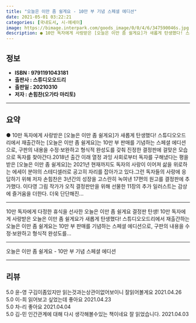 ```yaml
---
title: "오늘은 이만 좀 쉴게요 - 10만 부 기념 스페셜 에디션"
date: 2021-05-01 03:22:21
categories: [국내도서, 시-에세이]
image: https://bimage.interpark.com/goods_image/0/0/4/6/347590046s.jpg
description: ● 10만 독자에게 사랑받은 [오늘은 이만 좀 쉴게요]가 새롭게 탄생했다! 스튜디오오드리에서 재출간하는 [오늘은 이만 좀 쉴게요]는 10만 부 판매를 기념하는 스페셜 에디션으로, 구판의 내용을 수정·보완하고 형식적 완성도를 갖춰 진정한 결정판에 걸맞은 모습으로 독자를 찾아간다.2018
---
```


## **정보**

- **ISBN : 9791191043181**
- **출판사 : 스튜디오오드리**
- **출판일 : 20210310**
- **저자 : 손힘찬(오가타 마리토)**

------



## **요약**

●  10만 독자에게 사랑받은 [오늘은 이만 좀 쉴게요]가 새롭게 탄생했다! 스튜디오오드리에서 재출간하는 [오늘은 이만 좀 쉴게요]는 10만 부 판매를 기념하는 스페셜 에디션으로, 구판의 내용을 수정·보완하고 형식적 완성도를 갖춰 진정한 결정판에 걸맞은 모습으로 독자를 찾아간다.2018년 출간 이래 열정 과잉 사회로부터 독자를 구해냈다는 평을 받은 [오늘은 이만 좀 쉴게요]는 2021년 현재까지도 독자의 사랑이 이어져 삶을 위로하는 에세이 분야의 스테디셀러로 공고히 자리를 잡아가고 있다.그런 독자들의 사랑에 응답하기 위해 저자 손힘찬은 3년간의 성장을 고스란히 녹여낸 17편의 원고를 결정판에 추가했다. 이다영 그림 작가가 오직 결정판만을 위해 선물한 11장의 추가 일러스트는 감상에 즐거움을 더한다. 더욱 단단해진...

------

10만 독자에게 다정한 휴식을 선사한
오늘은 이만 좀 쉴게요 결정판 탄생!
10만 독자에게 사랑받은 오늘은 이만 좀 쉴게요가 새롭게 탄생했다! 스튜디오오드리에서 재출간하는 오늘은 이만 좀 쉴게요는 10만 부 판매를 기념하는 스페셜 에디션으로, 구판의 내용을 수정·보완하고 형식적 완성도를... 

------


오늘은 이만 좀 쉴게요 - 10만 부 기념 스페셜 에디션 

------


## **리뷰** 

5.0 윤-영 구김이좀있지만 읽는것과는상관이없어보이니 잘읽어볼게요  2021.04.26 <br/>5.0 이-희 읽어보고 싶었는데 좋아요 2021.04.23 <br/>5.0 차-리 좋아요 2021.04.04 <br/>5.0 김-민 인간관계에 대해 다시 생각해볼수있는 책이네요 잘 읽었습니다. 2021.04.03 <br/>